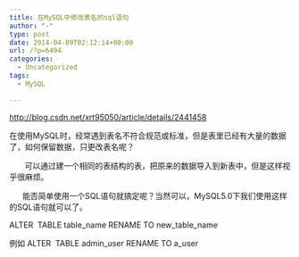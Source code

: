 ```yaml
---
title: 在MySQL中修改表名的sql语句
author: "-"
type: post
date: 2014-04-09T02:12:14+00:00
url: /?p=6494
categories:
  - Uncategorized
tags:
  - MySQL

---
```

http://blog.csdn.net/xrt95050/article/details/2441458

在使用MySQL时，经常遇到表名不符合规范或标准，但是表里已经有大量的数据了，如何保留数据，只更改表名呢？

       可以通过建一个相同的表结构的表，把原来的数据导入到新表中，但是这样视乎很麻烦。

      能否简单使用一个SQL语句就搞定呢？当然可以，MySQL5.0下我们使用这样的SQL语句就可以了。

ALTER  TABLE table_name RENAME TO new_table_name

例如 ALTER  TABLE admin_user RENAME TO a_user